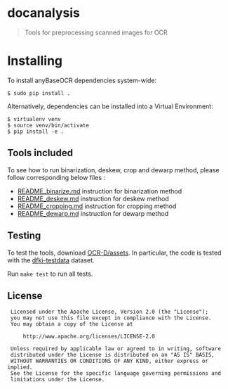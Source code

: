 # docanalysis

> Tools for preprocessing scanned images for OCR

# Installing

To install anyBaseOCR dependencies system-wide:

    $ sudo pip install .

Alternatively, dependencies can be installed into a Virtual Environment:

    $ virtualenv venv
    $ source venv/bin/activate
    $ pip install -e .

## Tools included

To see how to run binarization, deskew, crop and dewarp method, please follow corresponding below files :

   * [README_binarize.md](README_binarize.md) instruction for binarization method
   * [README_deskew.md](README_deskew.md) instruction for deskew method
   * [README_cropping.md](README_cropping.md) instruction for cropping method
   * [README_dewarp.md](README_dewarp.md) instruction for dewarp method

## Testing

To test the tools, download [OCR-D/assets](https://github.com/OCR-D/assets). In
particular, the code is tested with the
[dfki-testdata](https://github.com/OCR-D/assets/tree/master/data/dfki-testdata)
dataset.

Run `make test` to run all tests.

## License

```
 Licensed under the Apache License, Version 2.0 (the "License");
 you may not use this file except in compliance with the License.
 You may obtain a copy of the License at

     http://www.apache.org/licenses/LICENSE-2.0

 Unless required by applicable law or agreed to in writing, software
 distributed under the License is distributed on an "AS IS" BASIS,
 WITHOUT WARRANTIES OR CONDITIONS OF ANY KIND, either express or implied.
 See the License for the specific language governing permissions and
 limitations under the License.
 ```
